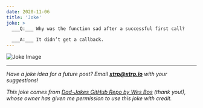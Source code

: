 ```yaml
---
date: 2020-11-06
title: 'Joke'
joke: >
  ___Q:___ Why was the function sad after a successful first call?
  
  ___A:___ It didn’t get a callback.
---
```


![Joke Image](https://private.xtrp.io/projects/DailyDeveloperJokes/public_image_server/images/5e12589ca2833.png)

---
*Have a joke idea for a future post? Email **[xtrp@xtrp.io](mailto:xtrp@xtrp.io)** with your suggestions!*

*This joke comes from [Dad-Jokes GitHub Repo by Wes Bos](https://github.com/wesbos/dad-jokes) (thank you!), whose owner has given me permission to use this joke with credit.*

<!-- 
Joke text:
**Q:** Why was the function sad after a successful first call?

**A:** It didn’t get a callback.
 -->

